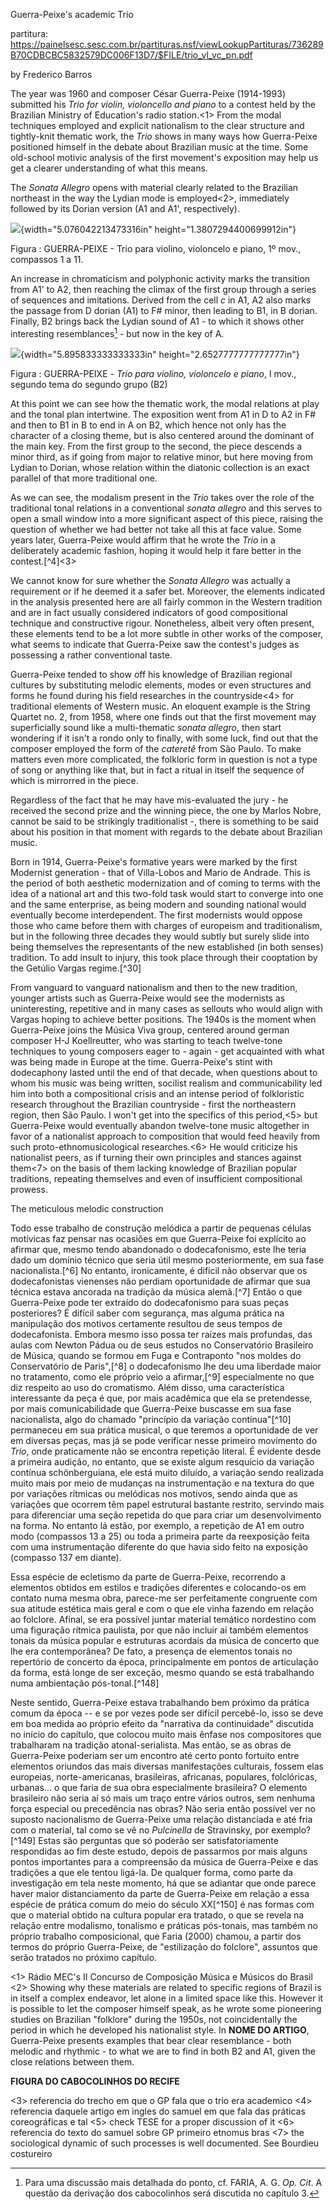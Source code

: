 Guerra-Peixe's academic Trio

partitura: https://painelsesc.sesc.com.br/partituras.nsf/viewLookupPartituras/736289B70CDBCBC5832579DC006F13D7/$FILE/trio_vl_vc_pn.pdf

by Frederico Barros

The year was 1960 and composer César Guerra-Peixe (1914-1993) submitted his *Trio for violin, violoncello and piano* to a contest held by the Brazilian Ministry of Education's radio station.<1> From the modal techniques employed and explicit nationalism to the clear structure and tightly-knit thematic work, the *Trio* shows in many ways how Guerra-Peixe positioned himself in the debate about Brazilian music at the time. Some old-school motivic analysis of the first movement's exposition may help us get a clearer understanding of what this means.

The *Sonata Allegro* opens with material clearly related to the Brazilian northeast in the way the Lydian mode is employed<2>, immediately followed by its Dorian version (A1 and A1', respectively).

![](media/media/image1.jpeg){width="5.076042213473316in" height="1.3807294400699912in"}

Figura : GUERRA-PEIXE - Trio para violino, violoncelo e piano, 1º mov., compassos 1 a 11.

An increase in chromaticism and polyphonic activity marks the transition from A1' to A2, then reaching the climax of the first group through a series of sequences and imitations. Derived from the cell *c* in A1, A2 also marks the passage from D dorian (A1) to F# minor, then leading to B1, in B dorian. Finally, B2 brings back the Lydian sound of A1 - to which it shows other interesting resemblances[^15] - but now in the key of A. 

![](media/media/image4.png){width="5.895833333333333in" height="2.6527777777777777in"}

Figura : GUERRA-PEIXE - *Trio para violino, violoncelo e piano*, I mov., segundo tema do segundo grupo (B2)

At this point we can see how the thematic work, the modal relations at play and the tonal plan intertwine. The exposition went from A1 in D to A2 in F# and then to B1 in B to end in A on B2, which hence not only has the character of a closing theme, but is also centered around the dominant of the main key. From the first group to the second, the piece descends a minor third, as if going from major to relative minor, but here moving from Lydian to Dorian, whose relation within the diatonic collection is an exact parallel of that more traditional one.

As we can see, the modalism present in the *Trio* takes over the role of the traditional tonal relations in a conventional *sonata allegro* and this serves to open a small window into a more significant aspect of this piece, raising the question of whether we had better not take all this at face value. Some years later, Guerra-Peixe would affirm that he wrote the *Trio* in a deliberately academic fashion, hoping it would help it fare better in the contest.[^4]<3>

We cannot know for sure whether the *Sonata Allegro* was actually a requirement or if he deemed it a safer bet. Moreover, the elements indicated in the analysis presented here are all fairly common in the Western tradition and are in fact usually considered indicators of good compositional technique and constructive rigour. Nonetheless, albeit very often present, these elements tend to be a lot more subtle in other works of the composer, what seems to indicate that Guerra-Peixe saw the contest's judges as possessing a rather conventional taste.

Guerra-Peixe tended to show off his knowledge of Brazilian regional cultures by substituting melodic elements, modes or even structures and forms he found during his field researches in the countryside<4> for traditional elements of Western music. An eloquent example is the String Quartet no. 2, from 1958, where one finds out that the first movement may superficially sound like a multi-thematic *sonata allegro*, then start wondering if it isn't a rondo only to finally, with some luck, find out that the composer employed the form of the *cateretê* from São Paulo. To make matters even more complicated, the folkloric form in question is not a type of song or anything like that, but in fact a ritual in itself the sequence of which is mirrorred in the piece.

Regardless of the fact that he may have mis-evaluated the jury - he received the second prize and the winning piece, the one by Marlos Nobre, cannot be said to be strikingly traditionalist -, there is something to be said about his position in that moment with regards to the debate about Brazilian music.

Born in 1914, Guerra-Peixe's formative years were marked by the first Modernist generation - that of Villa-Lobos and Mario de Andrade. This is the period of both aesthetic modernization and of coming to terms with the idea of a national art and this two-fold task would start to converge into one and the same enterprise, as being modern and sounding national would eventually become interdependent. The first modernists would oppose those who came before them with charges of europeism and traditionalism, but in the following three decades they would subtly but surely slide into being themselves the representants of the new established (in both senses) tradition. To add insult to injury, this took place through their cooptation by the Getúlio Vargas regime.[^30]

From vanguard to vanguard nationalism and then to the new tradition, younger artists such as Guerra-Peixe would see the modernists as uninteresting, repetitive and in many cases as sellouts who would align with Vargas hoping to achieve better positions. The 1940s is the moment when Guerra-Peixe joins the Música Viva group, centered around german composer H-J Koellreutter, who was starting to teach twelve-tone techniques to young composers eager to - again - get acquainted with what was being made in Europe at the time. Guerra-Peixe's stint with dodecaphony lasted until the end of that decade, when questions about to whom his music was being written, socilist realism and communicability led him into both a compositional crisis and an intense period of folkloristic research throughout the Brazilian countryside - first the northeastern region, then São Paulo. I won't get into the specifics of this period,<5> but Guerra-Peixe would eventually abandon twelve-tone music altogether in favor of a nationalist approach to composition that would feed heavily from such proto-ethnomusicological researches.<6> He would criticize his nationalist peers, as if turning their own principles and stances against them<7> on the basis of them lacking knowledge of Brazilian popular traditions, repeating themselves and even of insufficient compositional prowess.

The meticulous melodic construction 


Todo esse trabalho de construção melódica a partir de pequenas células motívicas faz pensar nas ocasiões em que Guerra-Peixe foi explícito ao afirmar que, mesmo tendo abandonado o dodecafonismo, este lhe teria dado um domínio técnico que seria útil mesmo posteriormente, em sua fase nacionalista.[^6] No entanto, ironicamente, é difícil não observar que os dodecafonistas vienenses não perdiam oportunidade de afirmar que sua técnica estava ancorada na tradição da música alemã.[^7] Então o que Guerra-Peixe pode ter extraído do dodecafonismo para suas peças posteriores? É difícil saber com segurança, mas alguma prática na manipulação dos motivos certamente resultou de seus tempos de dodecafonista. Embora mesmo isso possa ter raízes mais profundas, das aulas com Newton Pádua ou de seus estudos no Conservatório Brasileiro de Música, quando se formou em Fuga e Contraponto "nos moldes do Conservatório de Paris",[^8] o dodecafonismo lhe deu uma liberdade maior no tratamento, como ele próprio veio a afirmar,[^9] especialmente no que diz respeito ao uso do cromatismo. Além disso, uma característica interessante da peça é que, por mais acadêmica que ela se pretendesse, por mais comunicabilidade que Guerra-Peixe buscasse em sua fase nacionalista, algo do chamado "princípio da variação contínua"[^10] permaneceu em sua prática musical, o que teremos a oportunidade de ver em diversas peças, mas já se pode verificar nesse primeiro movimento do *Trio*, onde praticamente não se encontra repetição literal. É evidente desde a primeira audição, no entanto, que se existe algum resquício da variação contínua schönberguiana, ele está muito diluído, a variação sendo realizada muito mais por meio de mudanças na instrumentação e na textura do que por variações rítmicas ou melódicas nos motivos, sendo ainda que as variações que ocorrem têm papel estrutural bastante restrito, servindo mais para diferenciar uma seção repetida do que para criar um desenvolvimento na forma. No entanto lá estão, por exemplo, a repetição de A1 em outro modo (compassos 13 a 25) ou toda a primeira parte da reexposição feita com uma instrumentação diferente do que havia sido feito na exposição (compasso 137 em diante).



Essa espécie de ecletismo da parte de Guerra-Peixe, recorrendo a elementos obtidos em estilos e tradições diferentes e colocando-os em contato numa mesma obra, parece-me ser perfeitamente congruente com sua atitude estética mais geral e com o que ele vinha fazendo em relação ao folclore. Afinal, se era possível juntar material temático nordestino com uma figuração rítmica paulista, por que não incluir aí também elementos tonais da música popular e estruturas acordais da música de concerto que lhe era contemporânea? De fato, a presença de elementos tonais no repertório de concerto da época, principalmente em pontos de articulação da forma, está longe de ser exceção, mesmo quando se está trabalhando numa ambientação pós-tonal.[^148]

Neste sentido, Guerra-Peixe estava trabalhando bem próximo da prática comum da época -- e se por vezes pode ser difícil percebê-lo, isso se deve em boa medida ao próprio efeito da "narrativa da continuidade" discutida no início do capítulo, que colocou muito mais ênfase nos compositores que trabalharam na tradição atonal-serialista. Mas então, se as obras de Guerra-Peixe poderiam ser um encontro até certo ponto fortuito entre elementos oriundos das mais diversas manifestações culturais, fossem elas europeias, norte-americanas, brasileiras, africanas, populares, folclóricas, urbanas\... o que faria de sua obra especialmente brasileira? O elemento brasileiro não seria aí só mais um traço entre vários outros, sem nenhuma força especial ou precedência nas obras? Não seria então possível ver no suposto nacionalismo de Guerra-Peixe uma relação distanciada e até fria com o material, tal como se vê no *Pulcinella* de Stravinsky, por exemplo?[^149] Estas são perguntas que só poderão ser satisfatoriamente respondidas ao fim deste estudo, depois de passarmos por mais alguns pontos importantes para a compreensão da música de Guerra-Peixe e das tradições a que ele tentou ligá-la. De qualquer forma, como parte da investigação em tela neste momento, há que se adiantar que onde parece haver maior distanciamento da parte de Guerra-Peixe em relação a essa espécie de prática comum do meio do século XX[^150] é nas formas com que o material obtido na cultura popular era tratado, o que se revela na relação entre modalismo, tonalismo e práticas pós-tonais, mas também no próprio trabalho composicional, que Faria (2000) chamou, a partir dos termos do próprio Guerra-Peixe, de "estilização do folclore", assuntos que serão tratados no próximo capítulo.









<1> Rádio MEC's II Concurso de Composição Música e Músicos do Brasil
<2> Showing why these materials are related to specific regions of Brazil is in itself a complex endeavor, let alone in a limited space like this. However it is possible to let the composer himself speak, as he wrote some pioneering studies on Brazilian "folklore" during the 1950s, not coincidentally the period in which he developed his nationalist style. In **NOME DO ARTIGO**, Guerra-Peixe presents examples that bear clear resemblance - both melodic and rhythmic - to what we are to find in both B2 and A1, given the close relations between them.

**FIGURA DO CABOCOLINHOS DO RECIFE**
 
<3> referencia do trecho em que o GP fala que o trio era academico
<4> referencia daquele artigo em ingles do samuel em que fala das práticas coreográficas e tal
<5> check TESE for a proper discussion of it
<6> referencia do texto do samuel sobre GP primeiro etnomus bras
<7> the sociological dynamic of such processes is well documented. See Bourdieu costureiro



[^15]: Para uma discussão mais detalhada do ponto, cf. FARIA, A. G. *Op. Cit*. A questão da derivação dos cabocolinhos será discutida no capítulo 3.